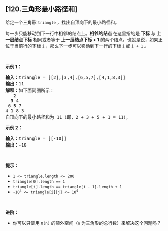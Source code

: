 ## [120.三角形最小路径和]
<p>给定一个三角形 <code>triangle</code> ，找出自顶向下的最小路径和。</p>

<p>每一步只能移动到下一行中相邻的结点上。<strong>相邻的结点 </strong>在这里指的是 <strong>下标</strong> 与 <strong>上一层结点下标</strong> 相同或者等于 <strong>上一层结点下标 + 1</strong> 的两个结点。也就是说，如果正位于当前行的下标 <code>i</code> ，那么下一步可以移动到下一行的下标 <code>i</code> 或 <code>i + 1</code> 。</p>

<p> </p>

<p><strong>示例 1：</strong></p>

<pre>
<strong>输入：</strong>triangle = [[2],[3,4],[6,5,7],[4,1,8,3]]
<strong>输出：</strong>11
<strong>解释：</strong>如下面简图所示：
   <strong>2</strong>
  <strong>3</strong> 4
 6 <strong>5</strong> 7
4 <strong>1</strong> 8 3
自顶向下的最小路径和为 11（即，2 + 3 + 5 + 1 = 11）。
</pre>

<p><strong>示例 2：</strong></p>

<pre>
<strong>输入：</strong>triangle = [[-10]]
<strong>输出：</strong>-10
</pre>

<p> </p>

<p><strong>提示：</strong></p>

<ul>
	<li><code>1 <= triangle.length <= 200</code></li>
	<li><code>triangle[0].length == 1</code></li>
	<li><code>triangle[i].length == triangle[i - 1].length + 1</code></li>
	<li><code>-10<sup>4</sup> <= triangle[i][j] <= 10<sup>4</sup></code></li>
</ul>

<p> </p>

<p><strong>进阶：</strong></p>

<ul>
	<li>你可以只使用 <code>O(n)</code> 的额外空间（<code>n</code> 为三角形的总行数）来解决这个问题吗？</li>
</ul>
